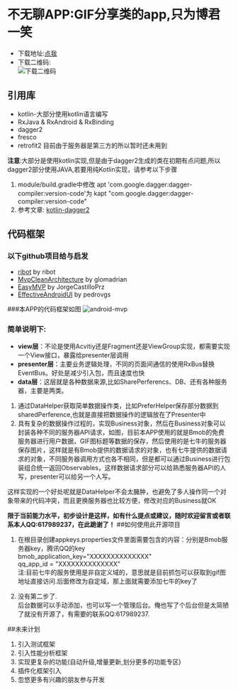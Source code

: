 # **不无聊APP:GIF分享类的app,只为博君一笑**
* 下载地址:[点我][7]
* 下载二维码:<br/>
![下载二维码][8]

## **引用库**
* kotlin-大部分使用kotlin语言编写
* RxJava & RxAndroid & RxBinding
* dagger2
* fresco
* retrofit2 目前由于服务器是第三方的所以暂时还未用到

**注意**:大部分是使用kotlin实现,但是由于dagger2生成的类在初期有点问题,所以dagger2部分使用JAVA,若要用纯Kotlin实现，请参考以下步骤

1. module/build.gradle中修改 apt 'com.google.dagger:dagger-compiler:version-code'为 kapt "com.google.dagger:dagger-compiler:version-code"
2. 参考文章: [kotlin-dagger2][6]

## **代码框架**
### 以下github项目给与启发
* [ribot][1] by ribot
* [MvpCleanArchitecture][2] by glomadrian
* [EasyMVP][3] by JorgeCastilloPrz
* [EffectiveAndroidUI][5] by pedrovgs

###本APP的代码框架如图
![android-mvp][4]
### 简单说明下:

* **view层**：不论是使用Acvitiy还是Fragment还是ViewGroup实现，都需要实现一个View接口，暴露给presenter层调用
* **presenter层**：主要业务逻辑处理，不同的页面间通信的使用RxBus替换EventBus。好处是减少引入包，而且速度也快
* **data层**：这层就是各种数据来源,比如SharePerferencs、DB、还有各种服务器，主要是两类。

1. 通过DataHelper获取简单数据操作类，比如PreferHelper保存部分数据到sharedPerference,也就是直接把数据操作的逻辑放在了Presenter中
2. 具有复杂的数据操作过程的，实现Business对象，然后在Business对象可以封装各种不同的服务器API请求，如图，目前本APP使用的就是Bmob的免费服务器进行用户数据，GIF图标题等数据的保存，然后使用的是七牛的服务器保存图片，这样就是有Bmob提供的数据请求的对象，也有七牛提供的数据请求的对象，不同服务器调用方式也各不相同，但是都可以通过Business进行包装组合统一返回Observables，这样数据请求部分可以给熟悉服务器API的人写，presenter可以给另一个人写。

这样实现的一个好处呢就是DataHelper不会太臃肿，也避免了多人操作同一个对象带来的代码冲突，而且更换服务器也比较方便，修改对应的Business就OK

**限于当前能力水平，初步设计是这样，如有什么提点或建议，随时欢迎留言或者联系本人QQ:617989237，在此跪谢了！**
##如何使用此开源项目
1. 在根目录创建appkeys.properties文件里面需要包含的内容：分别是Bmob服务器key，腾讯QQ的key<br/>
bmob_application_key="XXXXXXXXXXXXXX"<br/>
qq_app_id = "XXXXXXXXXXXXXX"<br/>
注:目前七牛的服务使用是非自定义域的，意思就是目前抓包可以获取到gif图地址直接访问.后面修改为自定域，那上面就需要添加七牛的key了<br/>

2. 没有第二步了.<br/>
后台数据可以手动添加，也可以写一个管理后台。俺也写了个后台但是太简陋了就没有开源了，有需要的联系QQ:617989237.

##未来计划
1. 引入测试框架
2. 引入性能分析框架
3. 实现更复杂的功能(自动升级,增量更新,划分更多的功能专区)
4. 插件化框架引入
5. 忽悠更多有兴趣的朋友参与开发

  [1]: https://github.com/ribot/android-boilerplate
  [2]: https://github.com/glomadrian/MvpCleanArchitecture
  [3]: https://github.com/JorgeCastilloPrz/EasyMVP
  [4]: http://67.media.tumblr.com/51e747b66b06ab7809d04005bb703510/tumblr_o6jyzoy4As1vtu5g9o1_1280.jpg
  [5]: https://github.com/pedrovgs/EffectiveAndroidUI
  [6]: https://github.com/damianpetla/kotlin-dagger-example
  [7]: http://zbmaster.bmob.cn
  [8]: http://c.hiphotos.baidu.com/image/pic/item/d53f8794a4c27d1e98808f1f1cd5ad6edcc43842.jpg